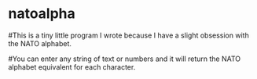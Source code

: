 # natoalpha
#This is a tiny little program I wrote because I have a slight obsession with the NATO alphabet.  

#You can enter any string of text or numbers and it will return the NATO alphabet equivalent for each character.
